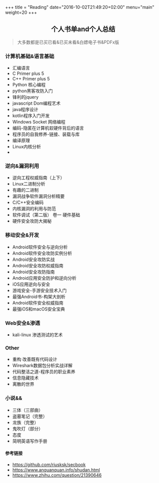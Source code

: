 +++
title = "Reading"
date="2016-10-02T21:49:20+02:00"
menu="main"
weight=20
+++

<center><h2>
    个人书单and个人总结
    </h2></center>

> 大多数都是已买已看&已买未看&白嫖电子书&PDFx版

### 计算机基础&语言基础

- 汇编语言
- C Primer plus 5
- C++ Primer plus 5
- Python 核心编程
- python黑客攻防入门
- 锋利的jquery
- javascript Dom编程艺术
- java程序设计
- kotlin程序入门开发
- Windows Socket 网络编程
- 编码-隐匿在计算机软硬件背后的语言
- 程序员的自我修养-链接、装载与库
- 编译原理
- Linux内核分析
- 

### 逆向&漏洞利用

- 逆向工程权威指南（上下）
- Linux二进制分析
- 有趣的二进制
- 漏洞战争软件漏洞分析精要
- C/C++安全编码
- 内核漏洞的利用与防范
- 软件调试（第二版） 卷一 硬件基础
- 硬件安全攻防大揭秘

### 移动安全&开发

- Android软件安全与逆向分析
- Android软件安全攻防实例分析
- Android安全攻防实战
- Android安全攻防权威指南
- Android安全攻防指南
- Android应用安全防护和逆向分析
- iOS应用逆向与安全
- 游戏安全-手游安全技术入门
- 最强Android书-构架大剖析
- Android软件安全权威指南
- 最强iOS和macOS安全宝典

### Web安全&渗透

- kali-linux 渗透测试的艺术

### Other

- 重构 改善既有代码设计
- Wireshark数据包分析实战详解
- 代码整洁之道-程序员的职业素养
- 信息隐藏技术
- 离散的世界

### 小说&&

- 三体（三部曲）
- 盗墓笔记（完整）
- 龙族（完整）
- 鬼吹灯（部分）
- 态度
- 简明英语写作手册

#### 参考链接

- https://github.com/riusksk/secbook
- https://www.anquanquan.info/shudan.html
- https://www.zhihu.com/question/21390646

